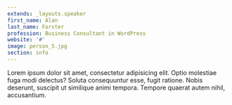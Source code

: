 ```yaml
---
extends: _layouts.speaker
first_name: Alan
last_name: Forster
profession: Business Consultant in WordPress
website: '#'
image: person_5.jpg
section: info
---
```

Lorem ipsum dolor sit amet, consectetur adipisicing elit. Optio molestiae fuga modi delectus? Soluta consequuntur esse, fugit ratione. Nobis deserunt, suscipit ut similique animi tempora. Tempore quaerat autem nihil, accusantium.
